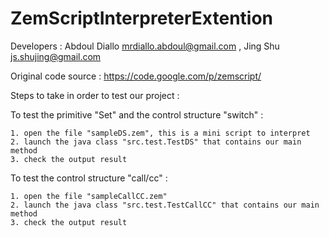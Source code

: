 ZemScriptInterpreterExtention
=============================

Developers : Abdoul Diallo <mrdiallo.abdoul@gmail.com> , Jing Shu <js.shujing@gmail.com>

Original code source : https://code.google.com/p/zemscript/

Steps to take in order to test our project : 

  To test the primitive "Set" and the control structure "switch" : 

    1. open the file "sampleDS.zem", this is a mini script to interpret
    2. launch the java class "src.test.TestDS" that contains our main method
    3. check the output result
    
  To test the control structure "call/cc" :
  
    1. open the file "sampleCallCC.zem"
    2. launch the java class "src.test.TestCallCC" that contains our main method
    3. check the output result
